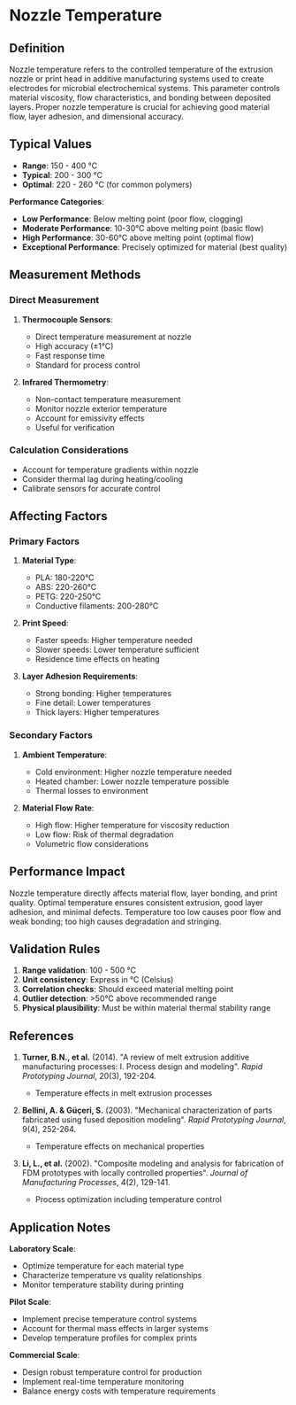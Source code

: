 <!--
Parameter ID: nozzle_temperature
Category: materials
Generated: 2025-01-16T11:12:00.000Z
-->

# Nozzle Temperature

## Definition

Nozzle temperature refers to the controlled temperature of the extrusion nozzle
or print head in additive manufacturing systems used to create electrodes for
microbial electrochemical systems. This parameter controls material viscosity,
flow characteristics, and bonding between deposited layers. Proper nozzle
temperature is crucial for achieving good material flow, layer adhesion, and
dimensional accuracy.

## Typical Values

- **Range**: 150 - 400 °C
- **Typical**: 200 - 300 °C
- **Optimal**: 220 - 260 °C (for common polymers)

**Performance Categories**:

- **Low Performance**: Below melting point (poor flow, clogging)
- **Moderate Performance**: 10-30°C above melting point (basic flow)
- **High Performance**: 30-60°C above melting point (optimal flow)
- **Exceptional Performance**: Precisely optimized for material (best quality)

## Measurement Methods

### Direct Measurement

1. **Thermocouple Sensors**:

   - Direct temperature measurement at nozzle
   - High accuracy (±1°C)
   - Fast response time
   - Standard for process control

2. **Infrared Thermometry**:
   - Non-contact temperature measurement
   - Monitor nozzle exterior temperature
   - Account for emissivity effects
   - Useful for verification

### Calculation Considerations

- Account for temperature gradients within nozzle
- Consider thermal lag during heating/cooling
- Calibrate sensors for accurate control

## Affecting Factors

### Primary Factors

1. **Material Type**:

   - PLA: 180-220°C
   - ABS: 220-260°C
   - PETG: 220-250°C
   - Conductive filaments: 200-280°C

2. **Print Speed**:

   - Faster speeds: Higher temperature needed
   - Slower speeds: Lower temperature sufficient
   - Residence time effects on heating

3. **Layer Adhesion Requirements**:
   - Strong bonding: Higher temperatures
   - Fine detail: Lower temperatures
   - Thick layers: Higher temperatures

### Secondary Factors

1. **Ambient Temperature**:

   - Cold environment: Higher nozzle temperature needed
   - Heated chamber: Lower nozzle temperature possible
   - Thermal losses to environment

2. **Material Flow Rate**:
   - High flow: Higher temperature for viscosity reduction
   - Low flow: Risk of thermal degradation
   - Volumetric flow considerations

## Performance Impact

Nozzle temperature directly affects material flow, layer bonding, and print
quality. Optimal temperature ensures consistent extrusion, good layer adhesion,
and minimal defects. Temperature too low causes poor flow and weak bonding; too
high causes degradation and stringing.

## Validation Rules

1. **Range validation**: 100 - 500 °C
2. **Unit consistency**: Express in °C (Celsius)
3. **Correlation checks**: Should exceed material melting point
4. **Outlier detection**: >50°C above recommended range
5. **Physical plausibility**: Must be within material thermal stability range

## References

1. **Turner, B.N., et al.** (2014). "A review of melt extrusion additive
   manufacturing processes: I. Process design and modeling". _Rapid Prototyping
   Journal_, 20(3), 192-204.

   - Temperature effects in melt extrusion processes

2. **Bellini, A. & Güçeri, S.** (2003). "Mechanical characterization of parts
   fabricated using fused deposition modeling". _Rapid Prototyping Journal_,
   9(4), 252-264.

   - Temperature effects on mechanical properties

3. **Li, L., et al.** (2002). "Composite modeling and analysis for fabrication
   of FDM prototypes with locally controlled properties". _Journal of
   Manufacturing Processes_, 4(2), 129-141.
   - Process optimization including temperature control

## Application Notes

**Laboratory Scale**:

- Optimize temperature for each material type
- Characterize temperature vs quality relationships
- Monitor temperature stability during printing

**Pilot Scale**:

- Implement precise temperature control systems
- Account for thermal mass effects in larger systems
- Develop temperature profiles for complex prints

**Commercial Scale**:

- Design robust temperature control for production
- Implement real-time temperature monitoring
- Balance energy costs with temperature requirements
